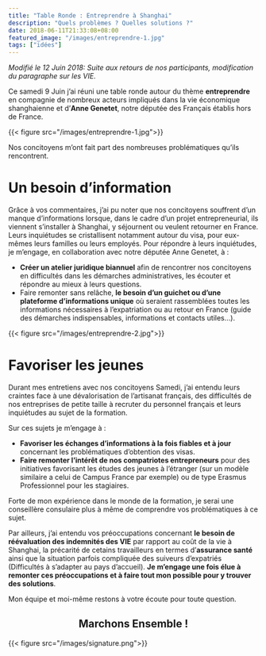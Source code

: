 ```yaml
---
title: "Table Ronde : Entreprendre à Shanghai"
description: "Quels problèmes ? Quelles solutions ?"
date: 2018-06-11T21:33:08+08:00
featured_image: "/images/entreprendre-1.jpg"
tags: ["idées"]
---
```


*Modifié le 12 Juin 2018: Suite aux retours de nos participants, modification du paragraphe sur les VIE.*

Ce samedi 9 Juin j’ai réuni une table ronde autour du thème **entreprendre** en compagnie de nombreux acteurs impliqués dans la vie économique shanghaienne et d’**Anne Genetet**, notre députée des Français établis hors de France. 

{{< figure src="/images/entreprendre-1.jpg">}}

Nos concitoyens m’ont fait part des nombreuses problématiques qu’ils rencontrent.

Un besoin d’information
====

Grâce à vos commentaires, j’ai pu noter que nos concitoyens souffrent d’un manque d’informations lorsque, dans le cadre d’un projet entrepreneurial, ils viennent s’installer à Shanghai, y séjournent ou veulent retourner en France. Leurs inquiétudes se cristallisent notamment autour du visa, pour eux-mêmes leurs familles ou leurs employés. 
Pour répondre à leurs inquiétudes, je m’engage, en collaboration avec notre députée Anne Genetet, à :

-   **Créer un atelier juridique biannuel** afin de rencontrer nos concitoyens en difficultés dans les démarches administratives, les écouter et répondre au mieux à leurs questions. 
-   Faire remonter sans relâche, **le besoin d’un guichet ou d’une plateforme d’informations unique** où seraient rassemblées toutes les informations nécessaires à l’expatriation ou au retour en France (guide des démarches indispensables, informations et contacts utiles…). 

{{< figure src="/images/entreprendre-2.jpg">}}

Favoriser les jeunes
============

Durant mes entretiens avec nos concitoyens Samedi, j’ai entendu leurs craintes face à une dévalorisation de l’artisanat français, des difficultés de nos entreprises de petite taille à recruter du personnel français et leurs inquiétudes au sujet de la formation.

Sur ces sujets je m’engage à :

-   **Favoriser les échanges d’informations à la fois fiables et à jour** concernant les problématiques d’obtention des visas. 
-   **Faire remonter l’intérêt de nos compatriotes entrepreneurs** pour des initiatives favorisant les études des jeunes à l’étranger (sur un modèle similaire a celui de Campus France par exemple) ou de type Erasmus Professionnel pour les stagiaires.

Forte de mon expérience dans le monde de la formation, je serai une conseillère consulaire plus à même de comprendre vos problématiques à ce sujet. 


Par ailleurs, j’ai entendu vos préoccupations concernant **le besoin de réévaluation des indemnités des VIE** par rapport au coût de la vie à Shanghai, la précarité de cetains travailleurs en termes d’**assurance santé** ainsi que la situation parfois compliquée des suiveurs d’expatriés (Difficultés à s’adapter au pays d’accueil). **Je m’engage une fois élue à remonter ces préoccupations et à faire tout mon possible pour y trouver des solutions**.

Mon équipe et moi-même restons à votre écoute pour toute question.

<h2 style="text-align: center;">  Marchons Ensemble ! </h2>

{{< figure src="/images/signature.png">}}
